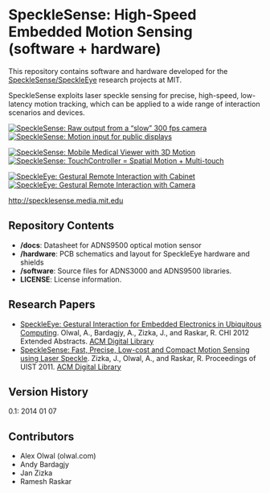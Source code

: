 SpeckleSense: High-Speed Embedded Motion Sensing (software + hardware)
======================
This repository contains software and hardware developed for the [SpeckleSense/SpeckleEye](http://olwal.com/#high-speed_embedded_motion_sensing) research projects at MIT. 

SpeckleSense exploits laser speckle sensing for precise, high-speed, low-latency motion tracking, which can be applied to a wide range of interaction scenarios and devices.

[![SpeckleSense: Raw output from a “slow” 300 fps camera](https://i.vimeocdn.com/video/213005687_260x146.jpg)](https://vimeo.com/31584442)
[![SpeckleSense: Motion input for public displays](https://i.vimeocdn.com/video/213321980_260x146.jpg)](https://vimeo.com/31628017)

[![SpeckleSense: Mobile Medical Viewer with 3D Motion](https://i.vimeocdn.com/video/213004080_260x146.jpg)](https://vimeo.com/31584252)
[![SpeckleSense: TouchController = Spatial Motion + Multi-touch](https://i.vimeocdn.com/video/213004479_260x146.jpg)](https://vimeo.com/31584329)

[![SpeckleEye: Gestural Remote Interaction with Cabinet](https://i.vimeocdn.com/video/434556108_260x146.jpg)](https://vimeo.com/63967600)
[![SpeckleEye: Gestural Remote Interaction with Camera](https://i.vimeocdn.com/video/434555965_260x146.jpg)](https://vimeo.com/64055145)

http://specklesense.media.mit.edu

Repository Contents
-------------------
* **/docs**: Datasheet for ADNS9500 optical motion sensor
* **/hardware**: PCB schematics and layout for SpeckleEye hardware and shields
* **/software**: Source files for ADNS3000 and ADNS9500 libraries.
* **LICENSE**: License information.

Research Papers
-------------------
* [SpeckleEye: Gestural Interaction for Embedded Electronics in Ubiquitous Computing](http://olwal.com/projects/research/specklesense/olwal_speckleeye_chi_2012.pdf). Olwal, A., Bardagjy, A., Zizka, J., and Raskar, R. CHI 2012 Extended Abstracts. [ACM Digital Library](https://doi.org/10.1145/2212776.2223782) 
* [SpeckleSense: Fast, Precise, Low-cost and Compact Motion Sensing using Laser Speckle](http://olwal.com/projects/research/specklesense/zizka_specklesense_uist_2011.pdf). Zizka, J., Olwal, A., and Raskar, R. Proceedings of UIST 2011. [ACM Digital Library](https://doi.org/10.1145/2047196.2047261)
        

Version History
---------------
0.1: 2014 01 07

Contributors
------------
- Alex Olwal (olwal.com)
- Andy Bardagjy
- Jan Zizka
- Ramesh Raskar




